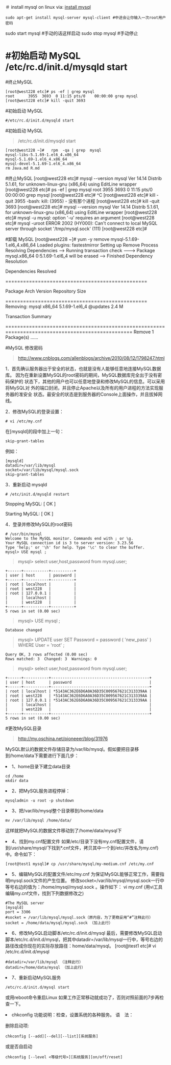 ＃ install mysql on linux
via: [install mysql](http://www.2cto.com/os/201205/132796.html)

	sudo apt-get install mysql-server mysql-client #中途会让你输入一次root用户密码

>
sudo start mysql #手动的话这样启动
sudo stop mysql #手动停止



#初始启动 MySQL
	/etc/rc.d/init.d/mysqld start
=======
#终止MySQL

    [root@west228 etc]# ps -ef | grep mysql
    root      3955  3693  0 11:15 pts/0    00:00:00 grep mysql
    [root@west228 etc]# kill -quit 3693

#初始启动 MySQL

	#/etc/rc.d/init.d/mysqld start

#初始启动 MySQL
>	/etc/rc.d/init.d/mysqld start

	[root@west228 ~]#   rpm  -qa | grep  mysql
	mysql-libs-5.1.69-1.el6_4.x86_64
	mysql-5.1.69-1.el6_4.x86_64
	mysql-devel-5.1.69-1.el6_4.x86_64
	rm Java.md R.md

#终止MySQL
	[root@west228 etc]# mysql --version
	mysql  Ver 14.14 Distrib 5.1.61, for unknown-linux-gnu (x86_64) using  EditLine wrapper
	[root@west228 etc]# ps -ef | grep mysql
	root      3955  3693  0 11:15 pts/0    00:00:00 grep mysql
	[root@west228 etc]# ^C
	[root@west228 etc]# kill -quit 3955
	-bash: kill: (3955) - 没有那个进程
	[root@west228 etc]# kill -quit 3693
	[root@west228 etc]# mysql --version
	mysql  Ver 14.14 Distrib 5.1.61, for unknown-linux-gnu (x86_64) using  EditLine wrapper
	[root@west228 etc]# mysql -u
	mysql: option '-u' requires an argument
	[root@west228 etc]# mysql -uroot
	ERROR 2002 (HY000): Can't connect to local MySQL server through socket '/tmp/mysql.sock' (111)
	[root@west228 etc]# 


#卸载 MySQL
	[root@west228 ~]# yum -y remove mysql-5.1.69-1.el6_4.x86_64
Loaded plugins: fastestmirror
Setting up Remove Process
Resolving Dependencies
--> Running transaction check
---> Package mysql.x86_64 0:5.1.69-1.el6_4 will be erased
--> Finished Dependency Resolution

Dependencies Resolved

================================================

Package            Arch                Version                      Repository             Size

================================================
Removing:
 mysql              x86_64              5.1.69-1.el6_4               @updates              2.4 M

Transaction Summary

=================================================================================================
Remove        1 Package(s)
......



#MySQL 修改密码 

>	http://www.cnblogs.com/allenblogs/archive/2010/08/12/1798247.html

1．首先确认服务器出于安全的状态，也就是没有人能够任意地连接MySQL数据库。 
因为在重新设置MySQL的root密码的期间，MySQL数据库完全出于没有密码保护的 
状态下，其他的用户也可以任意地登录和修改MySQL的信息。可以采用将MySQL对 
外的端口封闭，并且停止Apache以及所有的用户进程的方法实现服务器的准安全 
状态。最安全的状态是到服务器的Console上面操作，并且拔掉网线。 

2．修改MySQL的登录设置： 

	# vi /etc/my.cnf
在[mysqld]的段中加上一句：

	skip-grant-tables 
例如： 

	[mysqld] 
	datadir=/var/lib/mysql 
	socket=/var/lib/mysql/mysql.sock 
	skip-grant-tables 


3．重新启动 mysqld

	# /etc/init.d/mysqld restart 
Stopping MySQL: [ OK ] 

Starting MySQL: [ OK ] 

4．登录并修改MySQL的root密码 

	# /usr/bin/mysql
	Welcome to the MySQL monitor. Commands end with ; or \g. 
	Your MySQL connection id is 3 to server version: 3.23.56 
	Type 'help;' or '\h' for help. Type '\c' to clear the buffer. 
	mysql> USE mysql ; 

>	mysql> select user,host,password from mysql.user;

	+------+-----------+----------+
	| user | host      | password |
	+------+-----------+----------+
	| root | localhost |          |
	| root | west228   |          |
	| root | 127.0.0.1 |          |
	|      | localhost |          |
	|      | west228   |          |
	+------+-----------+----------+
	5 rows in set (0.00 sec)

>	mysql> USE mysql ;

	Database changed
>	mysql> UPDATE user SET Password = password ( 'new_pass' ) WHERE User = 'root' ; 

	Query OK, 3 rows affected (0.00 sec)
	Rows matched: 3  Changed: 3  Warnings: 0

>	mysql> select user,host,password from mysql.user;

	+------+-----------+-------------------------------------------+
	| user | host      | password                                  |
	+------+-----------+-------------------------------------------+
	| root | localhost | *5143AC362E6D6A0A36D35C009567621C313339AA |
	| root | west228   | *5143AC362E6D6A0A36D35C009567621C313339AA |
	| root | 127.0.0.1 | *5143AC362E6D6A0A36D35C009567621C313339AA |
	|      | localhost |                                           |
	|      | west228   |                                           |
	+------+-----------+-------------------------------------------+
	5 rows in set (0.00 sec)
	
	
#更改MySQL目录
> http://my.oschina.net/pioneeer/blog/31976

MySQL默认的数据文件存储目录为/var/lib/mysql。假如要把目录移到/home/data下需要进行下面几步：

<li> 1、home目录下建立data目录

	cd /home
	mkdir data

<li> 2、把MySQL服务进程停掉： 

	mysqladmin -u root -p shutdown

<li> 3、把/var/lib/mysql整个目录移到/home/data

	mv /var/lib/mysql /home/data/
这样就把MySQL的数据文件移动到了/home/data/mysql下

<li> 4、找到my.cnf配置文件
如果/etc/目录下没有my.cnf配置文件，请到/usr/share/mysql/下找到*.cnf文件，拷贝其中一个到/etc/并改名为my.cnf)中。命令如下：

	[root@test1 mysql]# cp /usr/share/mysql/my-medium.cnf /etc/my.cnf

<li> 5、编辑MySQL的配置文件/etc/my.cnf
为保证MySQL能够正常工作，需要指明mysql.sock文件的产生位置。 修改socket=/var/lib/mysql/mysql.sock一行中等号右边的值为：/home/mysql/mysql.sock 。操作如下：
vi my.cnf (用vi工具编辑my.cnf文件，找到下列数据修改之)

	#The MySQL server
	[mysqld]
	port = 3306
	#socket = /var/lib/mysql/mysql.sock（原内容，为了更稳妥用“#”注释此行）
	socket = /home/data/mysql/mysql.sock （加上此行）

<li> 6、修改MySQL启动脚本/etc/rc.d/init.d/mysql
最后，需要修改MySQL启动脚本/etc/rc.d/init.d/mysql，把其中datadir=/var/lib/mysql一行中，等号右边的路径改成你现在的实际存放路径：home/data/mysql。
[root@test1 etc]# vi /etc/rc.d/init.d/mysql

	#datadir=/var/lib/mysql （注释此行）
	datadir=/home/data/mysql （加上此行）

<li>7、重新启动MySQL服务

	/etc/rc.d/init.d/mysql start
或用reboot命令重启Linux
如果工作正常移动就成功了，否则对照前面的7步再检查一下。	



<li>chkconfig 功能说明：检查，设置系统的各种服务。
语　法：

删除启动项:

	chkconfig [--add][--del][--list][系统服务] 
或是否自启动

	chkconfig [--level <等级代号>][系统服务][on/off/reset]
